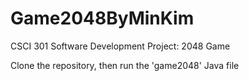 # Game2048ByMinKim

 CSCI 301 Software Development Project: 2048 Game
 
 Clone the repository, then run the 'game2048' Java file
